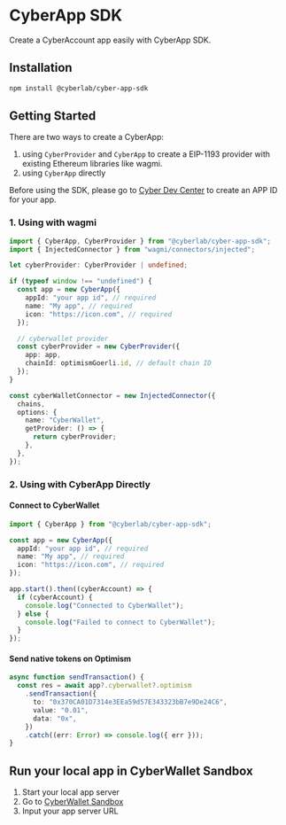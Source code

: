 # CyberApp SDK

Create a CyberAccount app easily with CyberApp SDK.

## Installation

```bash
npm install @cyberlab/cyber-app-sdk
```

## Getting Started

There are two ways to create a CyberApp:

1. using `CyberProvider` and `CyberApp` to create a EIP-1193 provider with existing Ethereum libraries like wagmi.
2. using `CyberApp` directly

Before using the SDK, please go to [Cyber Dev Center](https://dashboard.cyberconnect.me/) to create an APP ID for your app.

### 1. Using with wagmi

```typescript copy
import { CyberApp, CyberProvider } from "@cyberlab/cyber-app-sdk";
import { InjectedConnector } from "wagmi/connectors/injected";

let cyberProvider: CyberProvider | undefined;

if (typeof window !== "undefined") {
  const app = new CyberApp({
    appId: "your app id", // required
    name: "My app", // required
    icon: "https://icon.com", // required
  });

  // cyberwallet provider
  const cyberProvider = new CyberProvider({
    app: app,
    chainId: optimismGoerli.id, // default chain ID
  });
}

const cyberWalletConnector = new InjectedConnector({
  chains,
  options: {
    name: "CyberWallet",
    getProvider: () => {
      return cyberProvider;
    },
  },
});
```

### 2. Using with CyberApp Directly

#### Connect to CyberWallet

```typescript copy
import { CyberApp } from "@cyberlab/cyber-app-sdk";

const app = new CyberApp({
  appId: "your app id", // required
  name: "My app", // required
  icon: "https://icon.com", // required
});

app.start().then((cyberAccount) => {
  if (cyberAccount) {
    console.log("Connected to CyberWallet");
  } else {
    console.log("Failed to connect to CyberWallet");
  }
});
```

#### Send native tokens on Optimism

```typescript copy
async function sendTransaction() {
  const res = await app?.cyberwallet?.optimism
    .sendTransaction({
      to: "0x370CA01D7314e3EEa59d57E343323bB7e9De24C6",
      value: "0.01",
      data: "0x",
    })
    .catch((err: Error) => console.log({ err }));
}
```

## Run your local app in CyberWallet Sandbox

1. Start your local app server
2. Go to [CyberWallet Sandbox](http://wallet-sandbox.cyber.co)
3. Input your app server URL
